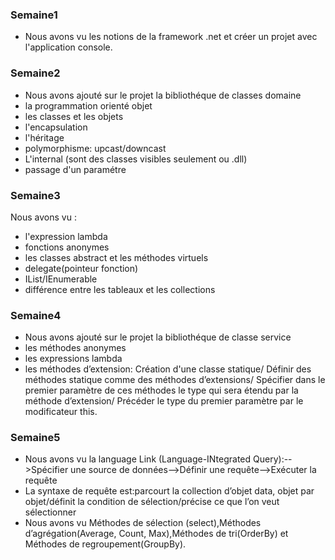 ### Semaine1
- Nous avons vu les notions de la framework .net et créer un projet avec l'application console. 
### Semaine2
- Nous avons ajouté sur le projet la bibliothéque de classes domaine
- la programmation orienté objet
- les classes et les objets
- l'encapsulation
- l'héritage
- polymorphisme: upcast/downcast
- L'internal (sont des classes visibles seulement ou .dll)
- passage d'un paramétre
### Semaine3
Nous avons vu : 
- l'expression lambda
- fonctions anonymes
- les classes abstract et les méthodes virtuels
- delegate(pointeur fonction)
- IList/IEnumerable
- différence entre les tableaux et les collections
### Semaine4
- Nous avons ajouté sur le projet la bibliothéque de classe service
- les méthodes anonymes
- les expressions lambda
- les méthodes d’extension: 
Création d'une classe statique/
Définir des méthodes statique comme des méthodes d’extensions/
Spécifier dans le premier paramètre de ces méthodes le type qui sera étendu par la méthode d’extension/
Précéder le type du premier paramètre par le modificateur this.

### Semaine5
- Nous avons vu la language Link (Language-INtegrated Query):-->Spécifier une source de données-->Définir une requête-->Exécuter la requête
- La syntaxe de requête est:parcourt la collection d’objet data, objet par objet/définit la condition de sélection/précise ce que l’on veut sélectionner
- Nous avons vu Méthodes de sélection (select),Méthodes d’agrégation(Average, Count, Max),Méthodes de tri(OrderBy) et Méthodes de regroupement(GroupBy).
              
              



